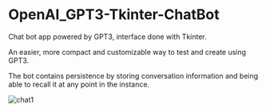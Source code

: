 # OpenAI_GPT3-Tkinter-ChatBot

Chat bot app powered by GPT3, interface done with Tkinter. 

An easier, more compact and customizable way to test and create using GPT3.

The bot contains persistence by storing conversation information and being able to recall it at any point in the instance.

![chat1](https://user-images.githubusercontent.com/30381127/133855979-121b33d4-3d4c-41e8-9112-8f1db4d5daf1.JPG)
